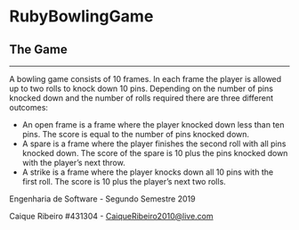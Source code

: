 # RubyBowlingGame
## The Game
-----------------------------
A bowling game consists of 10 frames. In each frame the player is allowed up to two rolls to knock down 10 pins. Depending on the number of pins knocked down and the number of rolls required there are three different outcomes:
- An open frame is a frame where the player knocked down less than ten pins. The score is equal to the number of pins knocked down.
- A spare is a frame where the player finishes the second roll with all pins knocked down. The score of the spare is 10 plus the pins knocked down with the player’s next throw.
- A strike is a frame where the player knocks down all 10 pins with the first roll. The score is 10 plus the player’s next two rolls.


Engenharia de Software - Segundo Semestre 2019

Caique Ribeiro #431304 - CaiqueRibeiro2010@live.com
